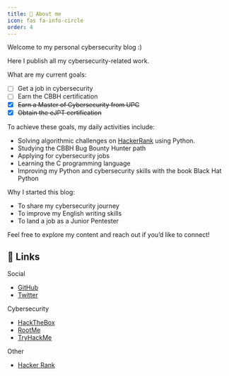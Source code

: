 ```yaml
---
title: 👤 About me
icon: fas fa-info-circle
order: 4
---
```


Welcome to my personal cybersecurity blog :)

Here I publish all my cybersecurity-related work.

What are my current goals:

- [ ] Get a job in cybersecurity
- [ ] Earn the CBBH certification
- [x] ~~Earn a Master of Cybersecurity from UPC~~
- [x] ~~Obtain the eJPT certification~~

To achieve these goals, my daily activities include:

- Solving algorithmic challenges on [HackerRank](https://hackerrank.com) using Python.
- Studying the CBBH Bug Bounty Hunter path
- Applying for cybersecurity jobs
- Learning the C programming language
- Improving my Python and cybersecurity skills with the book Black Hat Python

Why I started this blog:

- To share my cybersecurity journey
- To improve my English writing skills
- To land a job as a Junior Pentester

Feel free to explore my content and reach out if you’d like to connect!

## 🔗 Links

Social

- [GitHub](https://blueh0rse.github.io)
- [Twitter](https://twitter.com/blueh0rse_)

Cybersecurity

- [HackTheBox](https://app.hackthebox.com/users/2095612)
- [RootMe](https://www.root-me.org/blueh0rse)
- [TryHackMe](https://tryhackme.com/p/cocaina777)

Other

- [Hacker Rank](https://www.hackerrank.com/profile/vrai_gamin)
